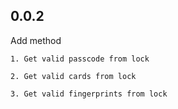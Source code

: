 ## 0.0.2

   Add method
    
    1. Get valid passcode from lock

    2. Get valid cards from lock

    3. Get valid fingerprints from lock

